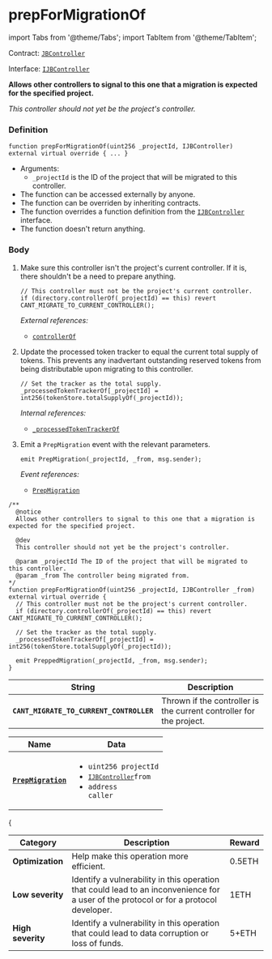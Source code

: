 # prepForMigrationOf

import Tabs from '@theme/Tabs';
import TabItem from '@theme/TabItem';

Contract: [`JBController`](/protocol/api/contracts/or-controllers/jbcontroller/README.md)​‌

Interface: [`IJBController`](/protocol/api/interfaces/ijbcontroller.md)

<Tabs>
<TabItem value="Step by step" label="Step by step">

**Allows other controllers to signal to this one that a migration is expected for the specified project.**

_This controller should not yet be the project's controller._

### Definition

```solidity
function prepForMigrationOf(uint256 _projectId, IJBController) external virtual override { ... }
```

* Arguments:
  * `_projectId` is the ID of the project that will be migrated to this controller.
* The function can be accessed externally by anyone.
* The function can be overriden by inheriting contracts.
* The function overrides a function definition from the [`IJBController`](/protocol/api/interfaces/ijbcontroller.md) interface.
* The function doesn't return anything.

### Body

1.  Make sure this controller isn't the project's current controller. If it is, there shouldn't be a need to prepare anything.

    ```solidity
    // This controller must not be the project's current controller.
    if (directory.controllerOf(_projectId) == this) revert CANT_MIGRATE_TO_CURRENT_CONTROLLER();
    ```

    _External references:_

    * [`controllerOf`](/protocol/api/contracts/jbdirectory/properties/controllerof.md)
2.  Update the processed token tracker to equal the current total supply of tokens. This prevents any inadvertant outstanding reserved tokens from being distributable upon migrating to this controller.

    ```solidity
    // Set the tracker as the total supply.
    _processedTokenTrackerOf[_projectId] = int256(tokenStore.totalSupplyOf(_projectId));
    ```

    _Internal references:_

    * [`_processedTokenTrackerOf`](/protocol/api/contracts/or-controllers/jbcontroller/properties/_processedtokentrackerof.md)
3.  Emit a `PrepMigration` event with the relevant parameters.

    ```solidity
    emit PrepMigration(_projectId, _from, msg.sender);
    ```

    _Event references:_

    * [`PrepMigration`](/protocol/api/contracts/or-controllers/jbcontroller/events/prepmigration.md)

</TabItem>

<TabItem value="Code" label="Code">

```solidity
/**
  @notice
  Allows other controllers to signal to this one that a migration is expected for the specified project.

  @dev
  This controller should not yet be the project's controller.

  @param _projectId The ID of the project that will be migrated to this controller.
  @param _from The controller being migrated from.
*/
function prepForMigrationOf(uint256 _projectId, IJBController _from) external virtual override {
  // This controller must not be the project's current controller.
  if (directory.controllerOf(_projectId) == this) revert CANT_MIGRATE_TO_CURRENT_CONTROLLER();

  // Set the tracker as the total supply.
  _processedTokenTrackerOf[_projectId] = int256(tokenStore.totalSupplyOf(_projectId));

  emit PreppedMigration(_projectId, _from, msg.sender);
}
```

</TabItem>

<TabItem value="Errors" label="Errors">

| String                                   | Description                                                         |
| ---------------------------------------- | ------------------------------------------------------------------- |
| **`CANT_MIGRATE_TO_CURRENT_CONTROLLER`** | Thrown if the controller is the current controller for the project. |

</TabItem>

<TabItem value="Events" label="Events">

| Name                                        | Data                                                                                                                                                                                                                                                       |
| ------------------------------------------- | ---------------------------------------------------------------------------------------------------------------------------------------------------------------------------------------------------------------------------------------------------------- |
| [**`PrepMigration`**](/protocol/api/contracts/or-controllers/jbcontroller/events/prepmigration.md)                                               | <ul><li><code>uint256 projectId</code></li><li><code>[`IJBController`](/protocol/api/interfaces/ijbcontroller.md)from</code></li><li><code>address caller</code></li></ul>                                                                                                                  |
{

</TabItem>

<TabItem value="Bug bounty" label="Bug bounty">

| Category          | Description                                                                                                                            | Reward |
| ----------------- | -------------------------------------------------------------------------------------------------------------------------------------- | ------ |
| **Optimization**  | Help make this operation more efficient.                                                                                               | 0.5ETH |
| **Low severity**  | Identify a vulnerability in this operation that could lead to an inconvenience for a user of the protocol or for a protocol developer. | 1ETH   |
| **High severity** | Identify a vulnerability in this operation that could lead to data corruption or loss of funds.                                        | 5+ETH  |

</TabItem>

</Tabs>
